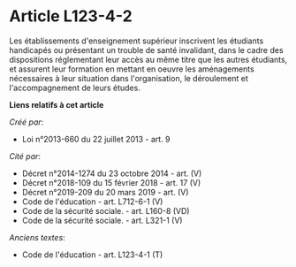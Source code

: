 # Article L123-4-2

Les établissements d'enseignement supérieur inscrivent les étudiants handicapés ou présentant un trouble de santé invalidant,
dans le cadre des dispositions réglementant leur accès au même titre que les autres étudiants, et assurent leur formation en
mettant en oeuvre les aménagements nécessaires à leur situation dans l'organisation, le déroulement et l'accompagnement de
leurs études.

**Liens relatifs à cet article**

_Créé par_:

  - Loi n°2013-660 du 22 juillet 2013 - art. 9

_Cité par_:

  - Décret n°2014-1274 du 23 octobre 2014 - art. (V)
  - Décret n°2018-109 du 15 février 2018 - art. 17 (V)
  - Décret n°2019-209 du 20 mars 2019 - art. (V)
  - Code de l'éducation - art. L712-6-1 (V)
  - Code de la sécurité sociale. - art. L160-8 (VD)
  - Code de la sécurité sociale. - art. L321-1 (V)

_Anciens textes_:

  - Code de l'éducation - art. L123-4-1 (T)
